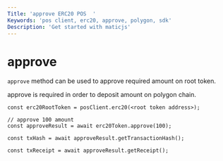 ```yaml
---
Title: 'approve ERC20 POS  '
Keywords: 'pos client, erc20, approve, polygon, sdk'
Description: 'Get started with maticjs'
---
```


# approve

`approve` method can be used to approve required amount on root token.

approve is required in order to deposit amount on polygon chain.

```
const erc20RootToken = posClient.erc20(<root token address>);

// approve 100 amount
const approveResult = await erc20Token.approve(100);

const txHash = await approveResult.getTransactionHash();

const txReceipt = await approveResult.getReceipt();

```

